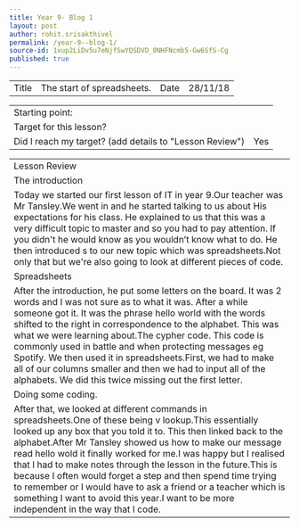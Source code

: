 ```yaml
---
title: Year 9- Blog 1
layout: post
author: rohit.srisakthivel
permalink: /year-9--blog-1/
source-id: 1vup2LiDv5u7eNjfSwYQSDVD_0NHFNcmb5-Gw6SfS-Cg
published: true
---
```

<table>
  <tr>
    <td>Title</td>
    <td>The start of spreadsheets.</td>
    <td>Date</td>
    <td>28/11/18</td>
  </tr>
</table>


<table>
  <tr>
    <td>Starting point:</td>
    <td></td>
  </tr>
  <tr>
    <td>Target for this lesson?</td>
    <td></td>
  </tr>
  <tr>
    <td>Did I reach my target? 
(add details to "Lesson Review")</td>
    <td> Yes </td>
  </tr>
</table>


<table>
  <tr>
    <td>Lesson Review</td>
  </tr>
  <tr>
    <td>The introduction  </td>
  </tr>
  <tr>
    <td>Today we started our first lesson of IT in year 9.Our teacher was Mr Tansley.We went in and he started talking to us about His expectations for his class. He explained to us that this was a very difficult topic to master and so you had to pay attention. If you didn't he would know as you wouldn’t know what to do. He then introduced s to our new topic which was spreadsheets.Not only that but we're also going to look at different pieces of code.</td>
  </tr>
  <tr>
    <td>Spreadsheets </td>
  </tr>
  <tr>
    <td>After the introduction, he put some letters on the board. It was 2 words and I was not sure as to what it was. After a while someone got it. It was the phrase hello world with the words shifted to the right in correspondence to the alphabet. This was what we were learning about.The cypher code. This code is commonly used in battle and when protecting messages eg Spotify. We then used it in spreadsheets.First, we had to make all of our columns smaller and then we had to input all of the alphabets. We did this twice missing out the first letter.</td>
  </tr>
  <tr>
    <td>Doing some coding.</td>
  </tr>
  <tr>
    <td>After that, we looked at different commands in spreadsheets.One of these being v lookup.This essentially looked up any box that you told it to. This then linked back to the alphabet.After Mr Tansley showed us how to make our message read hello wold it finally worked for me.I was happy but I realised that I had to make notes through the lesson in the future.This is because I often would forget a step and then spend time trying to remember or I would have to ask a friend or a teacher which is something I want to avoid this year.I want to be more independent in the way that I code.</td>
  </tr>
</table>


